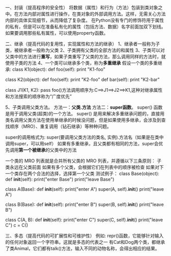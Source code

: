 一、封装（提高程序的安全性）
  将数据（属性）和行为（方法）包装到类对象之中。在方法内部对属性进行操作，在类对象的外部调用方法。这样，无需关心方法内部的具体实现细节，从而降低了复杂度。
  在Python没有专门的修饰符用于属性的私有，但是可以在准备私有化的属性（包括方法、数据）名字前面加双下划线。
  如果要调用那些私有属性，可以使用property函数。

二、继承（提高代码的复用性，实现属性和方法的继承）
1、继承者一般称为子类，被继承者一般称为父类
2、子类拥有父类的全部方法的和属性
3、子类可以对父类中的方法进行**重写**，如果子类重写了父类的方法，那么调用同样的方法时，就使用子类的方法
4、一个类可以继承多个类，称为**多重继承**
   假设一个类的多重继承:
   class K1(object):
      def foo(self):
         print "K1-foo"

   class K2(object):
      def foo(self):
          print "K2-foo"
      def bar(self):
          print "K2-bar"

   class J1(K1, K2):
      pass
   foo()方法调用顺序为:C==>J1==>J2==>K1,这种对继承属性和方法搜索的顺序称为“广度优先”

5、子类调用父类方法。
  方法一：**父类.方法**
  方法二：**super函数**。
  super() 函数是用于调用父类(超类)的一个方法。
  super() 是用来解决多重继承问题的，直接用类名调用父类方法在使用单继承的时候没问题，但是如果使用多继承，会涉及到查找顺序（MRO）、重复调用（钻石继承）等种种问题。

  super的调用格式为:
  super(要调用父类方法的类名, 实例).方法名（如果是在类中调用super，可以用self）
  如果有多重继承，且父类都有相同的方法，super会优先调用**第一个被继承**的父类中的方法

  一个类的 MRO 列表就是合并所有父类的 MRO 列表，并遵循以下三条原则：
  子类永远在父类前面
  如果有多个父类，会根据它们在列表中的顺序被检查
  如果对下一个类存在两个合法的选择，选择第一个父类
  测试例子：
  class Base(object):
    def __init__(self):
        print("enter Base")
        print("leave Base")


  class A(Base):
      def __init__(self):
          print("enter A")
          super(A, self).__init__()
          print("leave A")


  class B(Base):
      def __init__(self):
          print("enter B")
          super(B, self).__init__()
          print("leave B")


  class C(A, B):
      def __init__(self):
          print("enter C")
          super(C, self).__init__()
          print("leave C")
  c = C()

三、多态（提高代码的可扩展性和可维护性）
例如:
repr()函数，它能够针对输入的任何对象返回一个字符串。这就是多态的代表之一
有Cat和Dog两个类，都继承了类Animal，它们都有talk()方法，输入不同的动物名称，会得出相应的结果。